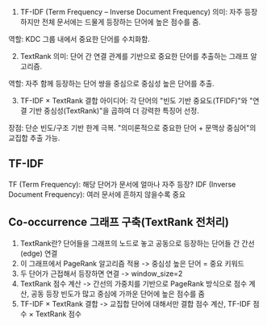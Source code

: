 1. TF-IDF (Term Frequency – Inverse Document Frequency)
의미: 자주 등장하지만 전체 문서에는 드물게 등장하는 단어에 높은 점수를 줌.

역할: KDC 그룹 내에서 중요한 단어를 수치화함.

2. TextRank
의미: 단어 간 연결 관계를 기반으로 중요한 단어를 추출하는 그래프 알고리즘.

역할: 자주 함께 등장하는 단어 쌍을 중심으로 중심성 높은 단어를 추출.

3. TF-IDF × TextRank 결합
아이디어: 각 단어의 "빈도 기반 중요도(TFIDF)"와 "연결 기반 중심성(TextRank)"을 곱하여 더 강력한 특징어 선정.

장점: 단순 빈도/구조 기반 한계 극복. "의미론적으로 중요한 단어 + 문맥상 중심어"의 교집합 추출 가능.


## TF-IDF
TF (Term Frequency): 해당 단어가 문서에 얼마나 자주 등장?
IDF (Inverse Document Frequency): 여러 문서에 흔하지 않을수록 중요

## Co-occurrence 그래프 구축(TextRank 전처리)
1. TextRank란? 단어들을 그래프의 노드로 놓고 공동으로 등장하는 단어들 간 간선(edge) 연결
2. 이 그래프에서 PageRank 알고리즘 적용 -> 중심성 높은 단어 = 중요 키워드
3. 두 단어가 근접해서 등장하면 연결 -> window_size=2
4. TextRank 점수 계산 -> 간선의 가중치를 기반으로 PageRank 방식으로 점수 계산, 공동 등장 빈도가 많고 중심에 가까운 단어에 높은 점수를 줌
5. TF-IDF × TextRank 결합 -> 교집합 단어에 대해서만 결합 점수 계산, TF-IDF 점수 × TextRank 점수
